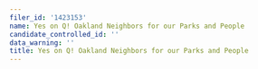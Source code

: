 ```yaml
---
filer_id: '1423153'
name: Yes on Q! Oakland Neighbors for our Parks and People
candidate_controlled_id: ''
data_warning: ''
title: Yes on Q! Oakland Neighbors for our Parks and People
---
```

